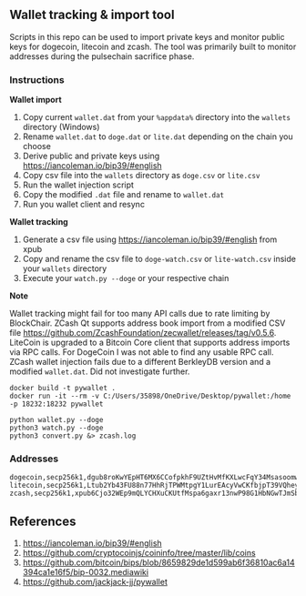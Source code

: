 ## Wallet tracking & import tool

Scripts in this repo can be used to import private keys and monitor public keys for dogecoin, litecoin and zcash. The tool
was primarily built to monitor addresses during the pulsechain sacrifice phase. 

### Instructions

**Wallet import**

1. Copy current `wallet.dat` from your `%appdata%` directory into the `wallets` directory (Windows)
2. Rename `wallet.dat` to `doge.dat` or `lite.dat` depending on the chain you choose
3. Derive public and private keys using https://iancoleman.io/bip39/#english
4. Copy csv file into the `wallets` directory as `doge.csv` or `lite.csv`
5. Run the wallet injection script
6. Copy the modified `.dat` file and rename to `wallet.dat`
7. Run you wallet client and resync

**Wallet tracking**

1. Generate a csv file using  https://iancoleman.io/bip39/#english from xpub
2. Copy and rename the csv file to `doge-watch.csv` or `lite-watch.csv` inside your `wallets` directory
3. Execute your `watch.py --doge` or your respective chain

**Note**

Wallet tracking might fail for too many API calls due to rate limiting by BlockChair. ZCash Qt supports address book import from a modified CSV file https://github.com/ZcashFoundation/zecwallet/releases/tag/v0.5.6. LiteCoin is upgraded to a Bitcoin Core client that supports address imports via RPC calls. For DogeCoin I was not able to find any usable RPC call. ZCash wallet injection fails due to 
a different BerkleyDB version and a modified `wallet.dat`. Did not investigate further.

````
docker build -t pywallet .
docker run -it --rm -v C:/Users/35898/OneDrive/Desktop/pywallet:/home -p 18232:18232 pywallet

python wallet.py --doge
python3 watch.py --doge
python3 convert.py &> zcash.log
````

### Addresses

```
dogecoin,secp256k1,dgub8roKwYEpHT6MX6CCofpkhF9UZtHvMfKXLwcFqY34MsasoomwDo7mTi6CLLJFbnjrxuhvz5gZFaAJcSPw2ZaRa8c6qfWhQQ2MShAAh4B9d36
litecoin,secp256k1,Ltub2Yb43FU88n77HhRjTPWMtpgY1LurEAcyVwCKfbjpT39VQheywiLPtYwjzWopdgMKdBug5RKKxHcQD11qYR5FyY1NBfThR3hLUa4MAtCGiWN
zcash,secp256k1,xpub6Cjo32WEp9mQLYCHXuCKUtfMspa6gaxr13nwP98G1HbNGwTJmSbrNGxu18cyJnjrCFMMGzeVGYUTFhaD3A248XDQoEpcz3pEdAdxhhgSn5i
```

## References

1. https://iancoleman.io/bip39/#english
2. https://github.com/cryptocoinjs/coininfo/tree/master/lib/coins
3. https://github.com/bitcoin/bips/blob/8659829de1d599ab6f36810ac6a14394ca1e16f5/bip-0032.mediawiki
4. https://github.com/jackjack-jj/pywallet
